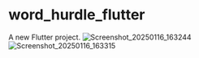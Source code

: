 # word_hurdle_flutter

A new Flutter project.
![Screenshot_20250116_163244](https://github.com/user-attachments/assets/5a5b8f44-a3bd-422f-aa60-d5ca7b2fe73a)
![Screenshot_20250116_163315](https://github.com/user-attachments/assets/7b48accd-bc59-4bde-bdd7-2847c9ce47bd)


